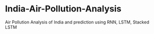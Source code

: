 # India-Air-Pollution-Analysis
Air Pollution Analysis of India and prediction using RNN, LSTM, Stacked LSTM
